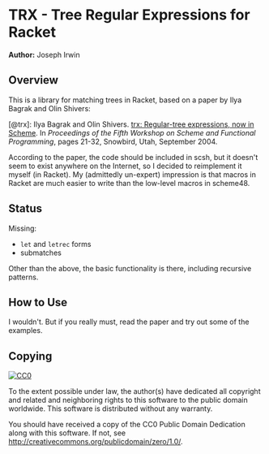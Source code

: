 # TRX - Tree Regular Expressions for Racket

**Author:** Joseph Irwin

## Overview

This is a library for matching trees in Racket, based on a paper by Ilya Bagrak
and Olin Shivers:

[@trx]: Ilya Bagrak and Olin Shivers. [trx: Regular-tree expressions, now in Scheme](http://repository.readscheme.org/ftp/papers/sw2004/bagrak.pdf). In *Proceedings of the Fifth Workshop on Scheme and Functional Programming*, pages 21-32, Snowbird, Utah, September 2004.

According to the paper, the code should be included in scsh, but it doesn't seem
to exist anywhere on the Internet, so I decided to reimplement it myself (in
Racket). My (admittedly un-expert) impression is that macros in Racket are much
easier to write than the low-level macros in scheme48.

## Status

Missing:

- `let` and `letrec` forms
- submatches

Other than the above, the basic functionality is there, including recursive patterns.

## How to Use

I wouldn't. But if you really must, read the paper and try out some of the examples.

## Copying

[![CC0](http://i.creativecommons.org/p/zero/1.0/88x31.png)](http://creativecommons.org/publicdomain/zero/1.0/)

To the extent possible under law, the author(s) have dedicated all copyright
and related and neighboring rights to this software to the public domain
worldwide. This software is distributed without any warranty.

You should have received a copy of the CC0 Public Domain Dedication along with
this software. If not, see <http://creativecommons.org/publicdomain/zero/1.0/>.
